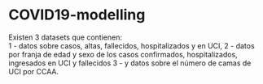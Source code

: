 # COVID19-modelling
Existen 3 datasets que contienen:  
    1 - datos sobre casos, altas, fallecidos, hospitalizados y en UCI,
    2 - datos por franja de edad y sexo de los casos confirmados, hospitalizados, ingresados en UCI y fallecidos
    3 - y datos sobre el número de camas de UCI por CCAA.
 
 
